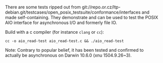 There are some tests ripped out from git://repo.or.cz/ltp-debian.git/testcases/open_posix_testsuite/conformance/interfaces and made self-containing. They demonstrate and can be used to test the POSIX AIO interface for asynchronous I/O and formerly file IO.

Build with a c compiler (for instance `clang` or `cc`):

    cc -o aio_read-test aio_read-test.c && ./aio_read-test

Note: Contrary to popular belief, it has been tested and confirmed to actually be asynchronous on Darwin 10.6.0 (xnu 1504.9.26~3).